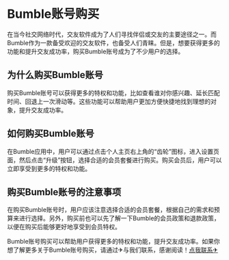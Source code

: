 # Bumble账号购买

在当今社交网络时代，交友软件成为了人们寻找伴侣或交友的主要途径之一。而Bumble作为一款备受欢迎的交友软件，也备受人们青睐。但是，想要获得更多的功能和提升交友成功率，购买Bumble账号成为了不少用户的选择。

## 为什么购买Bumble账号

购买Bumble账号可以获得更多的特权和功能，比如查看谁对你感兴趣、延长匹配时间、回退上一次滑动等。这些功能可以帮助用户更加方便快捷地找到理想的对象，提升交友成功率。

## 如何购买Bumble账号

在Bumble应用中，用户可以通过点击个人主页右上角的“齿轮”图标，进入设置页面，然后点击“升级”按钮，选择合适的会员套餐进行购买。购买会员后，用户可以立即享受到更多的特权和功能。

## 购买Bumble账号的注意事项

在购买Bumble账号时，用户应该注意选择合适的会员套餐，根据自己的需求和预算来进行选择。另外，购买前也可以先了解一下Bumble的会员政策和退款政策，以便在购买后能够更好地享受到会员特权。

Bumble账号购买可以帮助用户获得更多的特权和功能，提升交友成功率。如果你想了解更多关于Bumble账号购买，请通过✈与我们联系，感谢阅读！[点我联系✈](https://data.G208.com)
